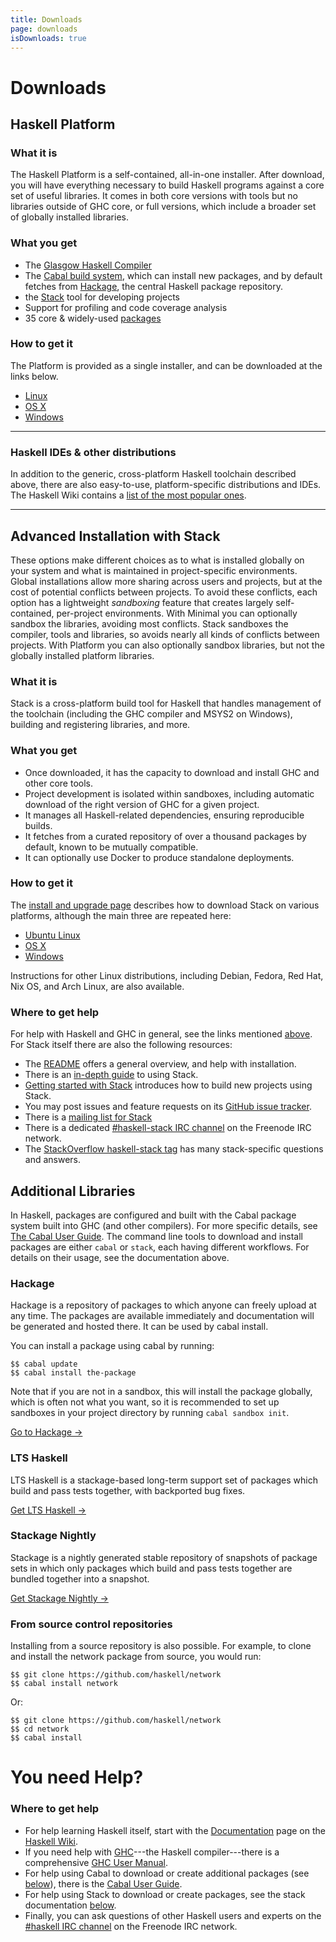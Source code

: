 ```yaml
---
title: Downloads
page: downloads
isDownloads: true
---
```


# Downloads

## Haskell Platform

### What it is

<a name="platform"></a>The Haskell Platform is a self-contained, all-in-one installer. After download, you will have everything necessary to build Haskell programs against a core set of useful libraries. It comes in both core versions with tools but no libraries outside of GHC core, or full versions, which include a broader set of globally installed libraries.

### What you get

*   The [Glasgow Haskell Compiler](https://www.haskell.org/ghc)
*   The [Cabal build system](https://www.haskell.org/cabal/), which can install new packages, and by default fetches from [Hackage](https://hackage.haskell.org/), the central Haskell package repository.
*   the [Stack](http://docs.haskellstack.org) tool for developing projects
*   Support for profiling and code coverage analysis
*   35 core & widely-used [packages](https://www.haskell.org/platform/contents.html)

### How to get it

The Platform is provided as a single installer, and can be downloaded at the links below.

*   [Linux](http://www.haskell.org/platform/linux.html)
*   [OS X](http://www.haskell.org/platform/mac.html)
*   [Windows](http://www.haskell.org/platform/windows.html)

* * *

### Haskell IDEs & other distributions

In addition to the generic, cross-platform Haskell toolchain described above, there are also easy-to-use, platform-specific distributions and IDEs. The Haskell Wiki contains a [list of the most popular ones](https://wiki.haskell.org/Distributions).


* * *

## Advanced Installation with Stack

These options make different choices as to what is installed globally on your system and what is maintained in project-specific environments. Global installations allow more sharing across users and projects, but at the cost of potential conflicts between projects. To avoid these conflicts, each option has a lightweight _sandboxing_ feature that creates largely self-contained, per-project environments. With Minimal you can optionally sandbox the libraries, avoiding most conflicts. Stack sandboxes the compiler, tools and libraries, so avoids nearly all kinds of conflicts between projects. With Platform you can also optionally sandbox libraries, but not the globally installed platform libraries.

### What it is<a name="stack"></a>

Stack is a cross-platform build tool for Haskell that handles management of the toolchain (including the GHC compiler and MSYS2 on Windows), building and registering libraries, and more.

### What you get

*   Once downloaded, it has the capacity to download and install GHC and other core tools.
*   Project development is isolated within sandboxes, including automatic download of the right version of GHC for a given project.
*   It manages all Haskell-related dependencies, ensuring reproducible builds.
*   It fetches from a curated repository of over a thousand packages by default, known to be mutually compatible.
*   It can optionally use Docker to produce standalone deployments.

### How to get it

The [install and upgrade page](http://docs.haskellstack.org/en/stable/install_and_upgrade/) describes how to download Stack on various platforms, although the main three are repeated here:

*   [Ubuntu Linux](http://docs.haskellstack.org/en/stable/install_and_upgrade/#ubuntu)
*   [OS X](http://docs.haskellstack.org/en/stable/install_and_upgrade/#os-x)
*   [Windows](http://docs.haskellstack.org/en/stable/install_and_upgrade/#windows)

Instructions for other Linux distributions, including Debian, Fedora, Red Hat, Nix OS, and Arch Linux, are also available.

### Where to get help<a name="stackhelp"></a>

For help with Haskell and GHC in general, see the links mentioned [above](#help). For Stack itself there are also the following resources:

*   The [README](https://github.com/commercialhaskell/stack/#readme) offers a general overview, and help with installation.
*   There is an [in-depth guide](http://docs.haskellstack.org) to using Stack.
*   [Getting started with Stack](http://seanhess.github.io/2015/08/04/practical-haskell-getting-started.html) introduces how to build new projects using Stack.
*   You may post issues and feature requests on its [GitHub issue tracker](https://github.com/commercialhaskell/stack).
*   There is a [mailing list for Stack](https://groups.google.com/d/forum/haskell-stack)
*   There is a dedicated [#haskell-stack IRC channel](irc://irc.freenode.net/haskell-stack) on the Freenode IRC network.
*   The [StackOverflow haskell-stack tag](http://stackoverflow.com/questions/tagged/haskell-stack) has many stack-specific questions and answers.

## Additional Libraries<a name="libraries"></a>

In Haskell, packages are configured and built with the Cabal package system built into GHC (and other compilers). For more specific details, see [The Cabal User Guide](https://www.haskell.org/cabal/users-guide/). The command line tools to download and install packages are either `cabal` or `stack`, each having different workflows. For details on their usage, see the documentation above.

### Hackage

Hackage is a repository of packages to which anyone can freely upload at any time. The packages are available immediately and documentation will be generated and hosted there. It can be used by cabal install.

You can install a package using cabal by running:

```
$$ cabal update
$$ cabal install the-package
```

Note that if you are not in a sandbox, this will install the package globally, which is often not what you want, so it is recommended to set up sandboxes in your project directory by running `cabal sandbox init`.

[Go to Hackage →](https://hackage.haskell.org/packages/)

### LTS Haskell

LTS Haskell is a stackage-based long-term support set of packages which build and pass tests together, with backported bug fixes.

[Get LTS Haskell →](http://www.stackage.org/lts)

### Stackage Nightly

Stackage is a nightly generated stable repository of snapshots of package sets in which only packages which build and pass tests together are bundled together into a snapshot.

[Get Stackage Nightly →](http://www.stackage.org/nightly)

### From source control repositories

Installing from a source repository is also possible. For example, to clone and install the network package from source, you would run:

```
$$ git clone https://github.com/haskell/network
$$ cabal install network
```

Or:

```
$$ git clone https://github.com/haskell/network
$$ cd network
$$ cabal install
```
# You need Help?

### Where to get help<a name="help"></a>

*   For help learning Haskell itself, start with the [Documentation](https://www.haskell.org/documentation) page on the [Haskell Wiki](https://wiki.haskell.org/).
*   If you need help with [GHC](https://www.haskell.org/ghc)---the Haskell compiler---there is a comprehensive [GHC User Manual](https://downloads.haskell.org/~ghc/latest/docs/html/users_guide/index.html).
*   For help using Cabal to download or create additional packages (see [below](#libraries)), there is the [Cabal User Guide](https://www.haskell.org/cabal/users-guide/).
*   For help using Stack to download or create packages, see the stack documentation [below](#stackhelp).
*   Finally, you can ask questions of other Haskell users and experts on the [#haskell IRC channel](irc://irc.freenode.net/haskell) on the Freenode IRC network.
